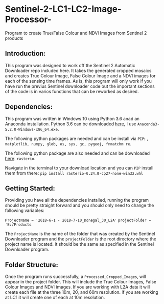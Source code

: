 # Sentinel-2-LC1-LC2-Image-Processor-
Program to create True/False Colour and NDVI Images from Sentinel 2 products

## Introduction:

This program was designed to work off the Sentinel 2 Automatic Downloader repo included here. It takes the generated cropped mosaics and creates True Colour Image, False Colour Image and a NDVI images for each of the sensing time frames. As is, this program will only work if you have run the previus Sentinel downloader code but the important sections of the code is in varios functions that can be reworked as desired. 

## Dependencies:

This program was written in Windows 10 using Python 3.6 anad an Anaconda installation. Python 3.6 can be downloaded [here](https://repo.continuum.io/archive/), I use `Anaconda3-5.2.0-Windows-x86_64.exe`. 

The following python packages are needed and can be install via `PIP`: `, matplotlib, numpy, glob, os, sys, gc, pygeoj, fnmatchm re`.

The following python package are also needed and can be downloaded [here](https://www.lfd.uci.edu/~gohlke/pythonlibs/): `rasterio`.

Navigate in the terminal to your download location and you can `PIP` install them from there:
 `pip install rasterio-0.24.0-cp27-none-win32.whl`

## Getting Started:

Providing you have all the dependencies installed, running the program should be pretty straight forward and you should only need to change the following variables: 

`ProjectName = '2018-6-1 - 2018-7-10_Donegal_30_L2A'`
`projectFolder = 'E:/Products`   

The `ProjectName` is the name of the folder that was created by the Sentinel Downloader program and the `projectFolder` is the root directory where the project name is located. It should be the same as specified in the Sentinel Downloader program.

## Folder Structure: 

Once the program runs successfully, a `Processed_Cropped_Images`, will appear in the project folder. This will include the True Colour Images, False Colour Images and NDVI images. If you are working with L2A data it will create each file at the three 10m, 20, and 60m resolution. If you are working at LC1 it will create one of each at 10m resolution. 

   


